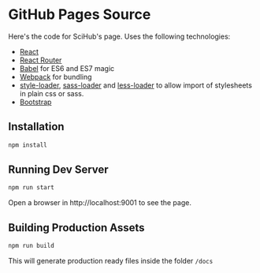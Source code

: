 # GitHub Pages Source

Here's the code for SciHub's page. Uses the following technologies:

* [React](https://github.com/facebook/react)
* [React Router](https://github.com/ReactTraining/react-router)
* [Babel](http://babeljs.io) for ES6 and ES7 magic
* [Webpack](http://webpack.github.io) for bundling
* [style-loader](https://github.com/webpack/style-loader), [sass-loader](https://github.com/jtangelder/sass-loader) and [less-loader](https://github.com/webpack/less-loader) to allow import of stylesheets in plain css or sass.
* [Bootstrap](http://getbootstrap.com/)

## Installation

```bash
npm install
```

## Running Dev Server

```bash
npm run start
```

Open a browser in http://localhost:9001 to see the page.

## Building Production Assets

```bash
npm run build
```

This will generate production ready files inside the folder `/docs`

